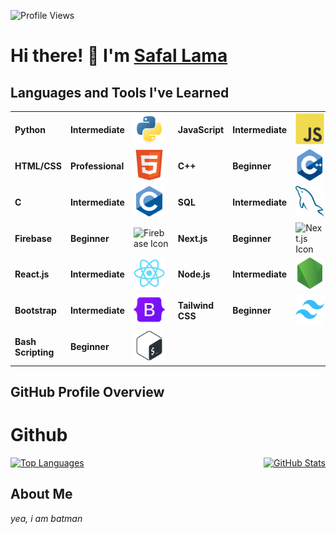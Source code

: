 ![Profile Views](https://komarev.com/ghpvc/?username=ryuzinoh)

# Hi there! 👋 I'm [Safal Lama](https://happilli.github.io)

## Languages and Tools I've Learned

<table>
  <tr>
    <td><strong>Python</strong></td>
    <td><strong>Intermediate</strong></td>
    <td><img src="https://raw.githubusercontent.com/devicons/devicon/master/icons/python/python-original.svg" alt="Python Icon" width="50" height="50"/></td>
    <td><strong>JavaScript</strong></td>
    <td><strong>Intermediate</strong></td>
    <td><img src="https://raw.githubusercontent.com/devicons/devicon/master/icons/javascript/javascript-original.svg" alt="JavaScript Icon" width="50" height="50"/></td>
  </tr>
  <tr>
    <td><strong>HTML/CSS</strong></td>
    <td><strong>Professional</strong></td>
    <td><img src="https://raw.githubusercontent.com/devicons/devicon/master/icons/html5/html5-original.svg" alt="HTML/CSS Icon" width="50" height="50"/></td>
    <td><strong>C++</strong></td>
    <td><strong>Beginner</strong></td>
    <td><img src="https://raw.githubusercontent.com/devicons/devicon/master/icons/cplusplus/cplusplus-original.svg" alt="C++ Icon" width="50" height="50"/></td>
  </tr>
  <tr>
    <td><strong>C</strong></td>
    <td><strong>Intermediate</strong></td>
    <td><img src="https://raw.githubusercontent.com/devicons/devicon/master/icons/c/c-original.svg" alt="C Icon" width="50" height="50"/></td>
    <td><strong>SQL</strong></td>
    <td><strong>Intermediate</strong></td>
    <td><img src="https://raw.githubusercontent.com/devicons/devicon/master/icons/mysql/mysql-original.svg" alt="SQL Icon" width="50" height="50"/></td>
  </tr>
  <tr>
    <td><strong>Firebase</strong></td>
    <td><strong>Beginner</strong></td>
    <td><img src="https://cdn.jsdelivr.net/gh/devicons/devicon@latest/icons/firebase/firebase-original.svg" alt="Firebase Icon" width="50" height="50"/></td>
    <td><strong>Next.js</strong></td>
    <td><strong>Beginner</strong></td>
    <td><img src="https://cdn.jsdelivr.net/gh/devicons/devicon@latest/icons/nextjs/nextjs-original.svg" alt="Next.js Icon" width="50" height="50"/></td>
  </tr>
  <tr>
    <td><strong>React.js</strong></td>
    <td><strong>Intermediate</strong></td>
    <td><img src="https://raw.githubusercontent.com/devicons/devicon/master/icons/react/react-original.svg" alt="React.js Icon" width="50" height="50"/></td>
    <td><strong>Node.js</strong></td>
    <td><strong>Intermediate</strong></td>
    <td><img src="https://raw.githubusercontent.com/devicons/devicon/master/icons/nodejs/nodejs-original.svg" alt="Node.js Icon" width="50" height="50"/></td>
  </tr>
  <tr>
    <td><strong>Bootstrap</strong></td>
    <td><strong>Intermediate</strong></td>
    <td><img src="https://raw.githubusercontent.com/devicons/devicon/master/icons/bootstrap/bootstrap-original.svg" alt="Bootstrap Icon" width="50" height="50"/></td>
    <td><strong>Tailwind CSS</strong></td>
    <td><strong>Beginner</strong></td>
    <td><img src="https://raw.githubusercontent.com/devicons/devicon/master/icons/tailwindcss/tailwindcss-original.svg" alt="Tailwind CSS Icon" width="50" height="50"/></td>
  </tr>
  <tr>
    <td><strong>Bash Scripting</strong></td>
    <td><strong>Beginner</strong></td>
    <td><img src="https://raw.githubusercontent.com/devicons/devicon/master/icons/bash/bash-original.svg" alt="Bash Scripting Icon" width="50" height="50"/></td>
    <td colspan="3"></td>
  </tr>
</table>

## GitHub Profile Overview

# Github 

<div style="display: flex; align-items: center; justify-content: space-between;">
  <a href="https://github.com/ryuzinoh">
    <img src="https://github-readme-stats.vercel.app/api/top-langs/?username=ryuzinoh&layout=compact&theme=midnight-purple" alt="Top Languages" height="150">
  </a>
  
  <a href="https://github.com/ryuzinoh">
    <img src="https://github-readme-stats.vercel.app/api?username=ryuzinoh&layout=compact&show_icons=true&theme=midnight-purple" alt="GitHub Stats" height="150">
  </a>
</div>



## About Me

_yea, i am batman_
